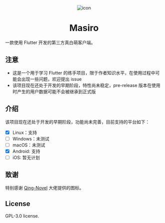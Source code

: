 <div align="center">
  <img src="https://raw.githubusercontent.com/qixiaoo/masiro/main/assets/icon/icon.png"  alt="icon"/>
  <h1>Masiro</h1>
</div>

一款使用 Flutter 开发的第三方真白萌客户端。

## 注意

- 这是一个用于学习 Flutter 的练手项目，限于作者知识水平，在使用过程中可能会出现一些问题，欢迎提出 issue
- 该项目现在还处于开发的早期阶段，特性尚未稳定，pre-release 版本在使用时产生的用户数据可能不会被继承到正式版

## 介绍

该项目现在还处于开发的早期阶段，功能尚未完善，目前支持的平台如下：

- [x] Linux：支持
- [ ] Windows：未测试
- [ ] macOS：未测试
- [x] Android: 支持
- [ ] iOS: 暂无计划

## 致谢

特别感谢 [Qing-Novel](https://github.com/Qing-Novel) 大佬提供的图标。

## License

GPL-3.0 license.
